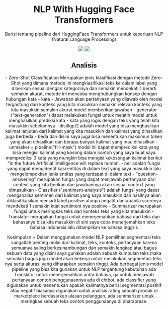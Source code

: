 <h1 align="center"> NLP With Hugging Face Transformers </h1>
<p align="center"> Berisi tentang pipeline dari HuggingFace Transformers untuk keperluan NLP (Natural Language Processing) </h1>

<div align="center">
<img src="https://img.shields.io/badge/python-3670A0?style=for-the-badge&logo=python&logoColor=ffdd54">
<img src="https://img.shields.io/badge/jupyter-%23FA0F00.svg?style=for-the-badge&logo=jupyter&logoColor=white">
</div>

<div align="center">
<h2 align="center"> Analisis </h2>
<p1>- Zero-Shot Classification
Merupakan jenis klasifikasi dengan metode Zero-Shot yang dimana metode ini mengklasifikasi teks ke dalam label yang diberikan sesuai dengan kategorinya dan semakin mendekati 1 berarti semakin akurat, metode ini mencoba menghubungkan konsep dengan hubungan kata - kata </p1>
<p2>- Jawaban akan pertanyaan yang dijawab oleh model tergantung dari konteks yang kita masukkan semakin relevan konteks yang kita masukkin semakin akurat model memberikan jawaban</p2>
<p3>- generator ("text-generation") dapat melakukan fungsi untuk melatih model untuk menghasilkan prediksi kata - kata yang logis dengan teks yang telah kita masukkin sebelumnya </p3>
<p4> - distilgpt2 adalah model yang bisa menghasilkan kalimat lanjutan dari kalimat yang kita masukkin dan kalimat yang dihasilkan juga berbeda - beda dan disini saya juga bisa menentukan maksimun token yang akan dihasilkan dan berapa banyak kalimat yang mau dihasilkan </p4>
<p5>- unmasker = pipeline("fill-mask") model ini dapat memprediksi kata yang bisa mengisi kalimat yang kosong dalam contoh yang saya buat saya memprediksi 3 kata yang mungkin bisa mengisi kekosongan kalimat berikut "in the future Artificial Intelligence will replace <mask> human.</p5>
<p6>- ner adalah fungsi yang dapat mengidentifikasi entitas di dalam text yang saya masukkin lalu mengelompokkan jenis entitas yang terdapat di dalam text </p6>
<p7>- "question-answering" merupakan fungsi yang dapat menjawab pertanyaan dari context yang kita berikan dan jawabannya akan sesuai context yang dimasukkan </p7>
<p8> - Classifier ("sentiment-analysis") adalah fungsi yang dapat menganalisa sentimen dari kalimat yang saya masukkin dan hasilnya akan diklasifikasikan menjadi label positive ataupu negatif dan apabila scorenya mendekati 1 semakin kuat sentiment nya positive </p8>
<p9> - Summarizer merupakan fungsi untuk meringkas teks dari konteks teks yang kita masukkin </p9>
<p10> - Translator merupakan fungsi untuk menerjemahkan bahasa dari teks dan bahasanya bisa kita masukkin di sini saya coba menerjemahkan teks bahasa indonesia lalu ditampilkan ke bahasa inggris </p10>


Kesimpulan = Dalam menggunakan model NLP pemilihan segmentasi teks sangatlah penting mulai dari kalimat, teks, konteks, pertanyaan karena semuanya saling berkesinambungan dan semakin lengkap atau bagus sebuah data yang disini saya gunakan adalah sebuah kumpulan teks maka semakin bagus juga model akan bekerja untuk melakukan segmentasi teks nya serta akurasi yang diharapkan semakin tinggi. Ada berbagai jenis model pipeline yang bisa kita gunakan untuk NLP tergantung kebutuhan ada Translator untuk menerjemahkan antar bahasa, qa untuk menjawab pertanyaan contoh penggunaannya ada di chtbot, ada classifier yang digunakan untuk menentukan apakah kalimatnya berisi segmentasi postitif atau negatif biasanya digunakan untuk analisis rating sebuah produk di marketplace berdasarkan ulasan pelanggan, ada summarizer untuk meringkas sebuah teks contoh penggunaanya di pharaprase.
</div>
